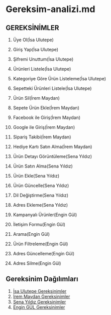 # Gereksim-analizi.md

## GEREKSİNİMLER

1. Üye Ol(İsa Ulutepe)

2. Giriş Yap(İsa Ulutepe)

3. Şifremi Unuttum(İsa Ulutepe)

4. Ürünleri Listele(İsa Ulutepe)

5. Kategoriye Göre Ürün Listeleme(İsa Ulutepe)

6. Sepetteki Ürünleri Listele(İsa Ulutepe)

7. Ürün Sil(İrem Maydan)

8. Sepete Ürün Ekle(İrem Maydan)

9. Facebook ile Giriş(İrem Maydan)

10. Google ile Giriş(İrem Maydan)

11. Sipariş Takibi(İrem Maydan)

12. Hediye Kartı Satın Alma(İrem Maydan)

13. Ürün Detayı Görüntüleme(Sena Yıldız)

14. Ürün Satın Alma(Sena Yıldız)

15. Ürün Ekle(Sena Yıldız)

16. Ürün Güncelle(Sena Yıldız)

17. Dil Değiştirme(Sena Yıldız)

18. Adres Ekleme(Sena Yıldız)

19. Kampanyalı Ürünler(Engin Gül)

20. İletişim Formu(Engin Gül)

21. Arama(Engin Gül)

22. Ürün Filtreleme(Engin Gül)

23. Adres Güncelleme(Engin Gül)

24. Adres Silme(Engin Gül)

## Gereksinim Dağılımları

1. [İsa Ulutepe Gereksinimler](https://github.com/isaulutepe/Kaft-WebSite-Clone/blob/main/%C4%B0sa_Ulutepe_Gereksinimler.md)
2. [İrem Maydan Gereksinimler](https://github.com/isaulutepe/Kaft-WebSite-Clone/blob/main/İrem_Maydan_Gereksinimler.md)
3. [Sena Yıldız Gereksinimler](https://github.com/isaulutepe/Kaft-WebSite-Clone/blob/main/Sena_Y%C4%B1ld%C4%B1z_Gereksinimler.md)
4. [Engin GÜL Gereksinimler](https://github.com/isaulutepe/Kaft-WebSite-Clone/blob/main/Engin_GUL_Gereksinimler.md)



